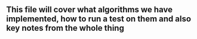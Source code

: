 ## This file will cover what algorithms we have implemented, how to run a test on them and also key notes from the whole thing